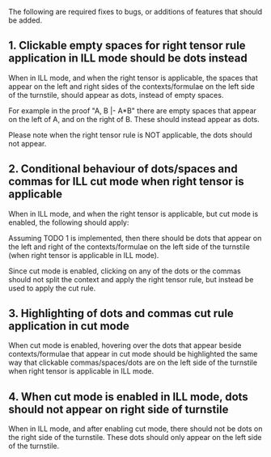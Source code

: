 The following are required fixes to bugs, or additions of features that should be added. 

## 1. Clickable empty spaces for right tensor rule application in ILL mode should be dots instead 

When in ILL mode, and when the right tensor is applicable, the spaces that appear on the left and
right sides of the contexts/formulae on the left side of the turnstile, should appear as dots,
instead of empty spaces. 

For example in the proof "A, B |- A*B" there are empty spaces that appear on the left of A, and on
the right of B. These should instead appear as dots. 

Please note when the right tensor rule is NOT applicable, the dots should not appear. 


## 2. Conditional behaviour of dots/spaces and commas for ILL cut mode when right tensor is applicable

When in ILL mode, and when the right tensor is applicable, but cut mode is enabled, the following
should apply:

Assuming TODO 1 is implemented, then there should be dots that appear on the left and right of the 
contexts/formulae on the left side of the turnstile (when right tensor is applicable in ILL mode).

Since cut mode is enabled, clicking on any of the dots or the commas should not split the context
and apply the right tensor rule, but instead be used to apply the cut rule. 

## 3. Highlighting of dots and commas cut rule application in cut mode 

When cut mode is enabled, hovering over the dots that appear beside contexts/formulae that appear in
cut mode should be highlighted the same way that clickable commas/spaces/dots are on the left side
of the turnstile when right tensor is applicable in ILL mode. 

## 4. When cut mode is enabled in ILL mode, dots should not appear on right side of turnstile 

When in ILL mode, and after enabling cut mode, there should not be dots on the right side of the
turnstile. These dots should only appear on the left side of the turnstile. 
